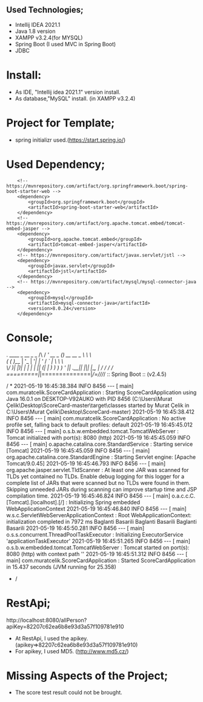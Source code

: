 ## Used Technologies;
- Intellij IDEA 2021.1
- Java 1.8 version
- XAMPP v3.2.4(for MYSQL)
- Spring Boot (I used MVC in Spring Boot)
- JDBC 

# Install:
- As IDE, "Intellij idea 2021.1" version install.
- As database,"MySQL" install. (in XAMPP v3.2.4)

# Project for Template;
- spring initializr used.(https://start.spring.io/)

# Used Dependency;
		<!-- https://mvnrepository.com/artifact/org.springframework.boot/spring-boot-starter-web -->
		<dependency>
			<groupId>org.springframework.boot</groupId>
			<artifactId>spring-boot-starter-web</artifactId>
		</dependency>
		<!-- https://mvnrepository.com/artifact/org.apache.tomcat.embed/tomcat-embed-jasper -->
		<dependency>
			<groupId>org.apache.tomcat.embed</groupId>
			<artifactId>tomcat-embed-jasper</artifactId>
		</dependency>
		<!-- https://mvnrepository.com/artifact/javax.servlet/jstl -->
		<dependency>
			<groupId>javax.servlet</groupId>
			<artifactId>jstl</artifactId>
		</dependency>
		<!-- https://mvnrepository.com/artifact/mysql/mysql-connector-java -->
		<dependency>
			<groupId>mysql</groupId>
			<artifactId>mysql-connector-java</artifactId>
			<version>8.0.24</version>
		</dependency>

# Console;

  .   ____          _            __ _ _
 /\\ / ___'_ __ _ _(_)_ __  __ _ \ \ \ \
( ( )\___ | '_ | '_| | '_ \/ _` | \ \ \ \
 \\/  ___)| |_)| | | | | || (_| |  ) ) ) )
  '  |____| .__|_| |_|_| |_\__, | / / / /
 =========|_|==============|___/=/_/_/_/
 :: Spring Boot ::                (v2.4.5)

/ * 2021-05-19 16:45:38.384  INFO 8456 --- [           main] com.muratcelik.ScoreCardApplication      : Starting ScoreCardApplication using Java 16.0.1 on DESKTOP-V92AUKO with PID 8456 (C:\Users\Murat Çelik\Desktop\ScoreCard-master\target\classes started by Murat Çelik in C:\Users\Murat Çelik\Desktop\ScoreCard-master)
2021-05-19 16:45:38.412  INFO 8456 --- [           main] com.muratcelik.ScoreCardApplication      : No active profile set, falling back to default profiles: default
2021-05-19 16:45:45.012  INFO 8456 --- [           main] o.s.b.w.embedded.tomcat.TomcatWebServer  : Tomcat initialized with port(s): 8080 (http)
2021-05-19 16:45:45.059  INFO 8456 --- [           main] o.apache.catalina.core.StandardService   : Starting service [Tomcat]
2021-05-19 16:45:45.059  INFO 8456 --- [           main] org.apache.catalina.core.StandardEngine  : Starting Servlet engine: [Apache Tomcat/9.0.45]
2021-05-19 16:45:46.793  INFO 8456 --- [           main] org.apache.jasper.servlet.TldScanner     : At least one JAR was scanned for TLDs yet contained no TLDs. Enable debug logging for this logger for a complete list of JARs that were scanned but no TLDs were found in them. Skipping unneeded JARs during scanning can improve startup time and JSP compilation time.
2021-05-19 16:45:46.824  INFO 8456 --- [           main] o.a.c.c.C.[Tomcat].[localhost].[/]       : Initializing Spring embedded WebApplicationContext
2021-05-19 16:45:46.840  INFO 8456 --- [           main] w.s.c.ServletWebServerApplicationContext : Root WebApplicationContext: initialization completed in 7972 ms
Baglanti Basarili
Baglanti Basarili
Baglanti Basarili
2021-05-19 16:45:50.281  INFO 8456 --- [           main] o.s.s.concurrent.ThreadPoolTaskExecutor  : Initializing ExecutorService 'applicationTaskExecutor'
2021-05-19 16:45:51.265  INFO 8456 --- [           main] o.s.b.w.embedded.tomcat.TomcatWebServer  : Tomcat started on port(s): 8080 (http) with context path ''
2021-05-19 16:45:51.312  INFO 8456 --- [           main] com.muratcelik.ScoreCardApplication      : Started ScoreCardApplication in 15.437 seconds (JVM running for 25.358)
* /

# RestApi;
http://localhost:8080/allPerson?apiKey=82207c62ea6b8e93d3a57f109781e910
- At RestApi, I used the apikey. (apikey=>82207c62ea6b8e93d3a57f109781e910)
- For apikey, I used MD5. (http://www.md5.cz/)

# Missing Aspects of the Project;
- The score test result could not be brought.

